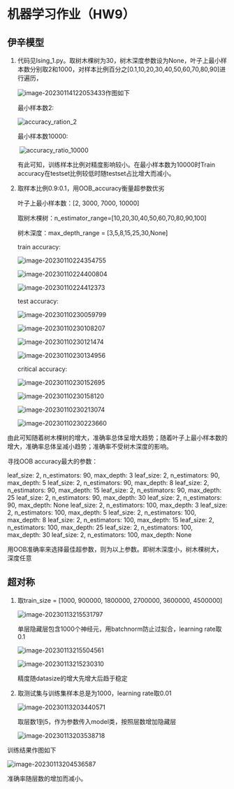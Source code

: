 # 机器学习作业（HW9）

## 伊辛模型

1. 代码见Ising_1.py。取树木棵树为30，树木深度参数设为None，叶子上最小样本数分别取2和1000，对样本比例百分之[0.1,10,20,30,40,50,60,70,80,90]进行遍历，

   ![image-20230114122053433](C:\Users\pseudonym\AppData\Roaming\Typora\typora-user-images\image-20230114122053433.png)作图如下

   最小样本数2:

   ![accuracy_ration_2](D:\PYTHON\pytorch\HW9_PB20511879_MengjiaDai\Ising\accuracy_ration_2.png)

   

   最小样本数10000:

   ​					![accuracy_ratio_10000](D:\PYTHON\pytorch\HW9_PB20511879_MengjiaDai\Ising\accuracy_ratio_10000.png)

   有此可知，训练样本比例对精度影响较小。在最小样本数为10000时Train accuracy在testset比例较低时随testset占比增大而减小。

2. 取样本比例0.9:0.1，用OOB_accuracy衡量超参数优劣

   叶子上最小样本数：[2, 3000, 7000, 10000]

   取树木棵树：n_estimator_range=[10,20,30,40,50,60,70,80,90,100]

   树木深度：max_depth_range = [3,5,8,15,25,30,None]

   train accuracy:

   ![image-20230110224354755](C:\Users\pseudonym\AppData\Roaming\Typora\typora-user-images\image-20230110224354755.png)

   ![image-20230110224400804](C:\Users\pseudonym\AppData\Roaming\Typora\typora-user-images\image-20230110224400804.png)

   ![image-20230110224412373](C:\Users\pseudonym\AppData\Roaming\Typora\typora-user-images\image-20230110224412373.png)

   test accuracy:

   ![image-20230110230059799](C:\Users\pseudonym\AppData\Roaming\Typora\typora-user-images\image-20230110230059799.png)

   ![image-20230110230108207](C:\Users\pseudonym\AppData\Roaming\Typora\typora-user-images\image-20230110230108207.png)

   ![image-20230110230121474](C:\Users\pseudonym\AppData\Roaming\Typora\typora-user-images\image-20230110230121474.png)

   ![image-20230110230134956](C:\Users\pseudonym\AppData\Roaming\Typora\typora-user-images\image-20230110230134956.png)

   critical accuracy:

   ![image-20230110230152695](C:\Users\pseudonym\AppData\Roaming\Typora\typora-user-images\image-20230110230152695.png)

   ![image-20230110230158120](C:\Users\pseudonym\AppData\Roaming\Typora\typora-user-images\image-20230110230158120.png)

   ![image-20230110230213074](C:\Users\pseudonym\AppData\Roaming\Typora\typora-user-images\image-20230110230213074.png)

   ![image-20230110230223660](C:\Users\pseudonym\AppData\Roaming\Typora\typora-user-images\image-20230110230223660.png)

由此可知随着树木棵树的增大，准确率总体呈增大趋势；随着叶子上最小样本数的增大，准确率总体呈减小趋势；准确率不受树木深度的影响。

寻找OOB accuracy最大的参数：

leaf_size: 2, n_estimators: 90, max_depth: 3
leaf_size: 2, n_estimators: 90, max_depth: 5
leaf_size: 2, n_estimators: 90, max_depth: 8
leaf_size: 2, n_estimators: 90, max_depth: 15
leaf_size: 2, n_estimators: 90, max_depth: 25
leaf_size: 2, n_estimators: 90, max_depth: 30
leaf_size: 2, n_estimators: 90, max_depth: None 
leaf_size: 2, n_estimators: 100, max_depth: 3
leaf_size: 2, n_estimators: 100, max_depth: 5
leaf_size: 2, n_estimators: 100, max_depth: 8
leaf_size: 2, n_estimators: 100, max_depth: 15
leaf_size: 2, n_estimators: 100, max_depth: 25
leaf_size: 2, n_estimators: 100, max_depth: 30
leaf_size: 2, n_estimators: 100, max_depth: None 

用OOB准确率来选择最佳超参数，则为以上参数。即树木深度小，树木棵树大，深度任意

## 超对称

1. 取train_size = [1000, 900000, 1800000, 2700000, 3600000, 4500000]

   ![image-20230113215531797](C:\Users\pseudonym\AppData\Roaming\Typora\typora-user-images\image-20230113215531797.png)

   单层隐藏层包含1000个神经元，用batchnorm防止过拟合，learning rate取0.1

   ![image-20230113215504561](C:\Users\pseudonym\AppData\Roaming\Typora\typora-user-images\image-20230113215504561.png)

   ![image-20230113215230310](C:\Users\pseudonym\AppData\Roaming\Typora\typora-user-images\image-20230113215230310.png)

   精度随datasize的增大先增大后趋于稳定

2. 取测试集与训练集样本总是为1000，learning rate取0.01

   ![image-20230113203440571](C:\Users\pseudonym\AppData\Roaming\Typora\typora-user-images\image-20230113203440571.png)

   取层数1到5，作为参数传入model类，按照层数增加隐藏层

   ![image-20230113203538718](C:\Users\pseudonym\AppData\Roaming\Typora\typora-user-images\image-20230113203538718.png)

   

训练结果作图如下

![image-20230113204536587](C:\Users\pseudonym\AppData\Roaming\Typora\typora-user-images\image-20230113204536587.png)

准确率随层数的增加而减小。
